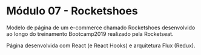 # Módulo 07 - Rocketshoes

Modelo de página de um e-commerce chamado Rocketshoes desenvolvido ao longo do
treinamento Bootcamp2019 realizado pela Rocketseat.

Página desenvolvida com React (e React Hooks) e arquitetura Flux (Redux).
